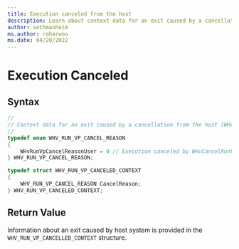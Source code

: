 ```yaml
---
title: Execution canceled from the host
description: Learn about context data for an exit caused by a cancellation from the host.
author: sethmanheim
ms.author: roharwoo
ms.date: 04/20/2022
---
```


# Execution Canceled

## Syntax
```C
//
// Context data for an exit caused by a cancellation from the host (WHvRunVpExitReasonCanceled)
//
typedef enum WHV_RUN_VP_CANCEL_REASON
{
    WHvRunVpCancelReasonUser = 0 // Execution canceled by WHvCancelRunVirtualProcessor
} WHV_RUN_VP_CANCEL_REASON;

typedef struct WHV_RUN_VP_CANCELED_CONTEXT
{
    WHV_RUN_VP_CANCEL_REASON CancelReason;
} WHV_RUN_VP_CANCELED_CONTEXT;

```

## Return Value
Information about an exit caused by host system is provided in the `WHV_RUN_VP_CANCELLED_CONTEXT` structure.   
